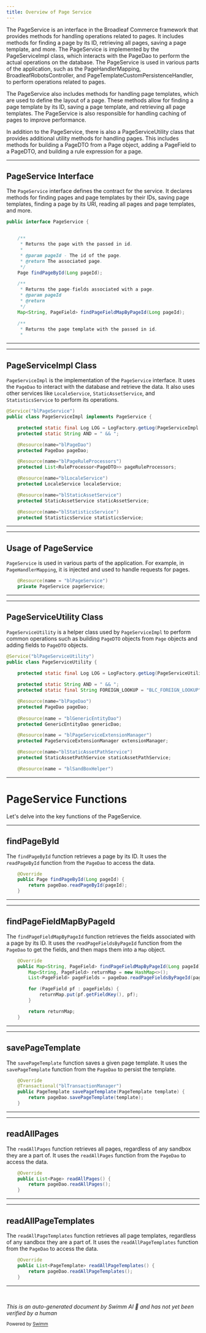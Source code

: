 ```yaml
---
title: Overview of Page Service
---
```

The PageService is an interface in the Broadleaf Commerce framework that provides methods for handling operations related to pages. It includes methods for finding a page by its ID, retrieving all pages, saving a page template, and more. The PageService is implemented by the PageServiceImpl class, which interacts with the PageDao to perform the actual operations on the database. The PageService is used in various parts of the application, such as the PageHandlerMapping, BroadleafRobotsController, and PageTemplateCustomPersistenceHandler, to perform operations related to pages.

The PageService also includes methods for handling page templates, which are used to define the layout of a page. These methods allow for finding a page template by its ID, saving a page template, and retrieving all page templates. The PageService is also responsible for handling caching of pages to improve performance.

In addition to the PageService, there is also a PageServiceUtility class that provides additional utility methods for handling pages. This includes methods for building a PageDTO from a Page object, adding a PageField to a PageDTO, and building a rule expression for a page.

<SwmSnippet path="/admin/broadleaf-contentmanagement-module/src/main/java/org/broadleafcommerce/cms/page/service/PageService.java" line="35">

---

## PageService Interface

The `PageService` interface defines the contract for the service. It declares methods for finding pages and page templates by their IDs, saving page templates, finding a page by its URI, reading all pages and page templates, and more.

```java
public interface PageService {


    /**
     * Returns the page with the passed in id.
     *
     * @param pageId - The id of the page.
     * @return The associated page.
     */
    Page findPageById(Long pageId);

    /**
     * Returns the page-fields associated with a page.
     * @param pageId
     * @return
     */
    Map<String, PageField> findPageFieldMapByPageId(Long pageId);

    /**
     * Returns the page template with the passed in id.
     *
```

---

</SwmSnippet>

<SwmSnippet path="/admin/broadleaf-contentmanagement-module/src/main/java/org/broadleafcommerce/cms/page/service/PageServiceImpl.java" line="60">

---

## PageServiceImpl Class

`PageServiceImpl` is the implementation of the `PageService` interface. It uses the `PageDao` to interact with the database and retrieve the data. It also uses other services like `LocaleService`, `StaticAssetService`, and `StatisticsService` to perform its operations.

```java
@Service("blPageService")
public class PageServiceImpl implements PageService {

    protected static final Log LOG = LogFactory.getLog(PageServiceImpl.class);
    protected static String AND = " && ";

    @Resource(name="blPageDao")
    protected PageDao pageDao;

    @Resource(name="blPageRuleProcessors")
    protected List<RuleProcessor<PageDTO>> pageRuleProcessors;

    @Resource(name="blLocaleService")
    protected LocaleService localeService;

    @Resource(name="blStaticAssetService")
    protected StaticAssetService staticAssetService;

    @Resource(name="blStatisticsService")
    protected StatisticsService statisticsService;

```

---

</SwmSnippet>

<SwmSnippet path="/admin/broadleaf-contentmanagement-module/src/main/java/org/broadleafcommerce/cms/web/PageHandlerMapping.java" line="59">

---

## Usage of PageService

`PageService` is used in various parts of the application. For example, in `PageHandlerMapping`, it is injected and used to handle requests for pages.

```java
    @Resource(name = "blPageService")
    private PageService pageService;
```

---

</SwmSnippet>

<SwmSnippet path="/admin/broadleaf-contentmanagement-module/src/main/java/org/broadleafcommerce/cms/page/service/PageServiceUtility.java" line="52">

---

## PageServiceUtility Class

`PageServiceUtility` is a helper class used by `PageServiceImpl` to perform common operations such as building `PageDTO` objects from `Page` objects and adding fields to `PageDTO` objects.

```java
@Service("blPageServiceUtility")
public class PageServiceUtility {

    protected static final Log LOG = LogFactory.getLog(PageServiceUtility.class);
    
    protected static String AND = " && ";
    protected static final String FOREIGN_LOOKUP = "BLC_FOREIGN_LOOKUP";

    @Resource(name="blPageDao")
    protected PageDao pageDao;
    
    @Resource(name = "blGenericEntityDao")
    protected GenericEntityDao genericDao;

    @Resource(name = "blPageServiceExtensionManager")
    protected PageServiceExtensionManager extensionManager;

    @Resource(name="blStaticAssetPathService")
    protected StaticAssetPathService staticAssetPathService;

    @Resource(name = "blSandBoxHelper")
```

---

</SwmSnippet>

# PageService Functions

Let's delve into the key functions of the PageService.

<SwmSnippet path="/admin/broadleaf-contentmanagement-module/src/main/java/org/broadleafcommerce/cms/page/service/PageServiceImpl.java" line="105">

---

## findPageById

The `findPageById` function retrieves a page by its ID. It uses the `readPageById` function from the `PageDao` to access the data.

```java
    @Override
    public Page findPageById(Long pageId) {
        return pageDao.readPageById(pageId);
    }
```

---

</SwmSnippet>

<SwmSnippet path="/admin/broadleaf-contentmanagement-module/src/main/java/org/broadleafcommerce/cms/page/service/PageServiceImpl.java" line="113">

---

## findPageFieldMapByPageId

The `findPageFieldMapByPageId` function retrieves the fields associated with a page by its ID. It uses the `readPageFieldsByPageId` function from the `PageDao` to get the fields, and then maps them into a `Map` object.

```java
    @Override
    public Map<String, PageField> findPageFieldMapByPageId(Long pageId) {
        Map<String, PageField> returnMap = new HashMap<>();
        List<PageField> pageFields = pageDao.readPageFieldsByPageId(pageId);

        for (PageField pf : pageFields) {
            returnMap.put(pf.getFieldKey(), pf);
        }

        return returnMap;
    }
```

---

</SwmSnippet>

<SwmSnippet path="/admin/broadleaf-contentmanagement-module/src/main/java/org/broadleafcommerce/cms/page/service/PageServiceImpl.java" line="130">

---

## savePageTemplate

The `savePageTemplate` function saves a given page template. It uses the `savePageTemplate` function from the `PageDao` to persist the template.

```java
    @Override
    @Transactional("blTransactionManager")
    public PageTemplate savePageTemplate(PageTemplate template) {
        return pageDao.savePageTemplate(template);
    }
```

---

</SwmSnippet>

<SwmSnippet path="/admin/broadleaf-contentmanagement-module/src/main/java/org/broadleafcommerce/cms/page/service/PageServiceImpl.java" line="452">

---

## readAllPages

The `readAllPages` function retrieves all pages, regardless of any sandbox they are a part of. It uses the `readAllPages` function from the `PageDao` to access the data.

```java
    @Override
    public List<Page> readAllPages() {
        return pageDao.readAllPages();
    }
```

---

</SwmSnippet>

<SwmSnippet path="/admin/broadleaf-contentmanagement-module/src/main/java/org/broadleafcommerce/cms/page/service/PageServiceImpl.java" line="457">

---

## readAllPageTemplates

The `readAllPageTemplates` function retrieves all page templates, regardless of any sandbox they are a part of. It uses the `readAllPageTemplates` function from the `PageDao` to access the data.

```java
    @Override
    public List<PageTemplate> readAllPageTemplates() {
        return pageDao.readAllPageTemplates();
    }
```

---

</SwmSnippet>

&nbsp;

*This is an auto-generated document by Swimm AI 🌊 and has not yet been verified by a human*

<SwmMeta version="3.0.0" repo-id="Z2l0aHViJTNBJTNBQnJvYWRsZWFmQ29tbWVyY2UtZGVtbyUzQSUzQWdpbGFkbmF2b3Q=" repo-name="BroadleafCommerce-demo" doc-type="overview"><sup>Powered by [Swimm](/)</sup></SwmMeta>
